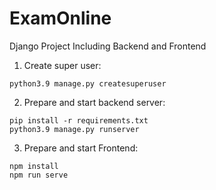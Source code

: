 # ExamOnline
Django Project
Including Backend and Frontend

1. Create super user:
```
python3.9 manage.py createsuperuser
```
2. Prepare and start backend server:
```
pip install -r requirements.txt
python3.9 manage.py runserver
```
3. Prepare and start Frontend:
```
npm install
npm run serve
```
